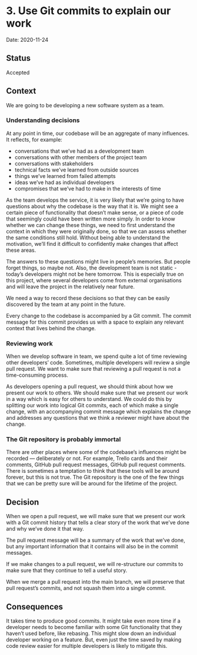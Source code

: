 # 3. Use Git commits to explain our work

Date: 2020-11-24

## Status

Accepted

## Context

We are going to be developing a new software system as a team.

### Understanding decisions

At any point in time, our codebase will be an aggregate of many influences. It
reflects, for example:

- conversations that we’ve had as a development team
- conversations with other members of the project team
- conversations with stakeholders
- technical facts we’ve learned from outside sources
- things we’ve learned from failed attempts
- ideas we’ve had as individual developers
- compromises that we’ve had to make in the interests of time

As the team develops the service, it is very likely that we’re going to have
questions about why the codebase is the way that it is. We might see a certain
piece of functionality that doesn’t make sense, or a piece of code that
seemingly could have been written more simply. In order to know whether we can
change these things, we need to first understand the context in which they were
originally done, so that we can assess whether the same conditions still hold.
Without being able to understand the motivation, we’ll find it difficult to
confidently make changes that affect these areas.

The answers to these questions might live in people’s memories. But people
forget things, so maybe not. Also, the development team is not static - today’s
developers might not be here tomorrow. This is especially true on this project,
where several developers come from external organisations and will leave the
project in the relatively near future.

We need a way to record these decisions so that they can be easily discovered by
the team at any point in the future.

Every change to the codebase is accompanied by a Git commit. The commit message
for this commit provides us with a space to explain any relevant context that
lives behind the change.

### Reviewing work

When we develop software in team, we spend quite a lot of time reviewing other
developers’ code. Sometimes, multiple developers will review a single pull
request. We want to make sure that reviewing a pull request is not a
time-consuming process.

As developers opening a pull request, we should think about how we present our
work to others. We should make sure that we present our work in a way which is
easy for others to understand. We could do this by splitting our work into
logical Git commits, each of which make a single change, with an accompanying
commit message which explains the change and addresses any questions that we
think a reviewer might have about the change.

### The Git repository is probably immortal

There are other places where some of the codebase’s influences might be recorded
— deliberately or not. For example, Trello cards and their comments, GitHub pull
request messages, GitHub pull request comments. There is sometimes a temptation
to think that these tools will be around forever, but this is not true. The Git
repository is the one of the few things that we can be pretty sure will be
around for the lifetime of the project.

## Decision

When we open a pull request, we will make sure that we present our work with a
Git commit history that tells a clear story of the work that we’ve done and why
we’ve done it that way.

The pull request message will be a summary of the work that we’ve done, but
any important information that it contains will also be in the commit messages.

If we make changes to a pull request, we will re-structure our commits to make
sure that they continue to tell a useful story.

When we merge a pull request into the main branch, we will preserve that pull
request’s commits, and not squash them into a single commit.

## Consequences

It takes time to produce good commits. It might take even more time if a
developer needs to become familiar with some Git functionality that they haven’t
used before, like rebasing. This might slow down an individual developer working
on a feature. But, even just the time saved by making code review easier for
multiple developers is likely to mitigate this.
